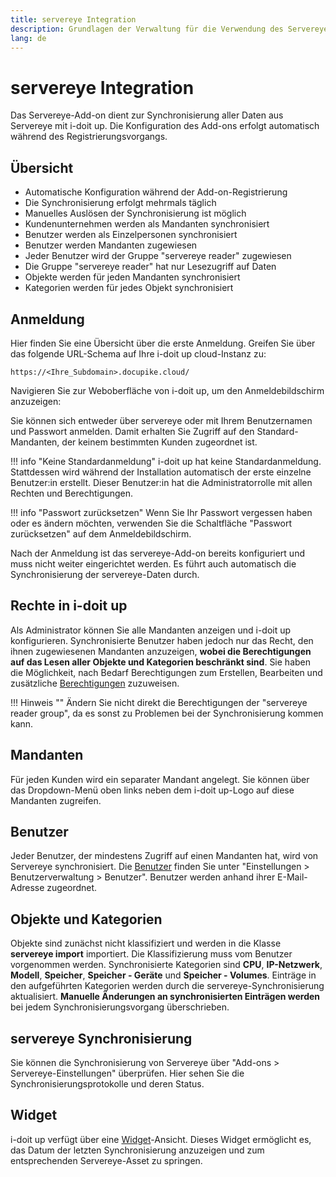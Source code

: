 ```yaml
---
title: servereye Integration
description: Grundlagen der Verwaltung für die Verwendung des Servereye-Add-ons in i-doit up
lang: de
---
```


# servereye Integration

Das Servereye-Add-on dient zur Synchronisierung aller Daten aus Servereye mit i-doit up. Die Konfiguration des Add-ons erfolgt automatisch während des Registrierungsvorgangs.

## Übersicht

-   Automatische Konfiguration während der Add-on-Registrierung
-   Die Synchronisierung erfolgt mehrmals täglich
-   Manuelles Auslösen der Synchronisierung ist möglich
-   Kundenunternehmen werden als Mandanten synchronisiert
-   Benutzer werden als Einzelpersonen synchronisiert
-   Benutzer werden Mandanten zugewiesen
-   Jeder Benutzer wird der Gruppe "servereye reader" zugewiesen
-   Die Gruppe "servereye reader" hat nur Lesezugriff auf Daten
-   Objekte werden für jeden Mandanten synchronisiert
-   Kategorien werden für jedes Objekt synchronisiert

## Anmeldung

Hier finden Sie eine Übersicht über die erste Anmeldung. Greifen Sie über das folgende URL-Schema auf Ihre i-doit up cloud-Instanz zu:

~~~
https://<Ihre_Subdomain>.docupike.cloud/
~~~

Navigieren Sie zur Weboberfläche von i-doit up, um den Anmeldebildschirm anzuzeigen:

Sie können sich entweder über servereye oder mit Ihrem Benutzernamen und Passwort anmelden. Damit erhalten Sie Zugriff auf den Standard-Mandanten, der keinem bestimmten Kunden zugeordnet ist.

<!--TODO[![Anmeldebildschirm](../img/screenshots/admin/servereye/login.png)](../img/screenshots/admin/servereye/login.png){:target="_blank"}-->

[helpdesk]: mailto:help@docupike.com

!!! info "Keine Standardanmeldung"
    i-doit up hat keine Standardanmeldung. Stattdessen wird während der Installation automatisch der erste einzelne Benutzer:in erstellt. Dieser Benutzer:in hat die Administratorrolle mit allen Rechten und Berechtigungen.

!!! info "Passwort zurücksetzen"
    Wenn Sie Ihr Passwort vergessen haben oder es ändern möchten, verwenden Sie die Schaltfläche "Passwort zurücksetzen" auf dem Anmeldebildschirm.

Nach der Anmeldung ist das servereye-Add-on bereits konfiguriert und muss nicht weiter eingerichtet werden. Es führt auch automatisch die Synchronisierung der servereye-Daten durch.

## Rechte in i-doit up

Als Administrator können Sie alle Mandanten anzeigen und i-doit up konfigurieren. Synchronisierte Benutzer haben jedoch nur das Recht, den ihnen zugewiesenen Mandanten anzuzeigen, **wobei die Berechtigungen auf das Lesen aller Objekte und Kategorien beschränkt sind**. Sie haben die Möglichkeit, nach Bedarf Berechtigungen zum Erstellen, Bearbeiten und zusätzliche [Berechtigungen](rights-and-permissions.md) zuzuweisen.

!!! Hinweis ""
    Ändern Sie nicht direkt die Berechtigungen der "servereye reader group", da es sonst zu Problemen bei der Synchronisierung kommen kann.

## Mandanten

Für jeden Kunden wird ein separater Mandant angelegt. Sie können über das Dropdown-Menü oben links neben dem i-doit up-Logo auf diese Mandanten zugreifen.

## Benutzer

Jeder Benutzer, der mindestens Zugriff auf einen Mandanten hat, wird von Servereye synchronisiert. Die [Benutzer](users-groups-roles.md) finden Sie unter "Einstellungen > Benutzerverwaltung > Benutzer". Benutzer werden anhand ihrer E-Mail-Adresse zugeordnet.

## Objekte und Kategorien

Objekte sind zunächst nicht klassifiziert und werden in die Klasse **servereye import** importiert. Die Klassifizierung muss vom Benutzer vorgenommen werden. Synchronisierte Kategorien sind **CPU**, **IP-Netzwerk**, **Modell**, **Speicher**, **Speicher - Geräte** und **Speicher - Volumes**. Einträge in den aufgeführten Kategorien werden durch die servereye-Synchronisierung aktualisiert. **Manuelle Änderungen an synchronisierten Einträgen werden** bei jedem Synchronisierungsvorgang überschrieben.

## servereye Synchronisierung

Sie können die Synchronisierung von Servereye über "Add-ons > Servereye-Einstellungen" überprüfen. Hier sehen Sie die Synchronisierungsprotokolle und deren Status.

## Widget

i-doit up verfügt über eine [Widget](../user/basics/widgets.md)-Ansicht. Dieses Widget ermöglicht es, das Datum der letzten Synchronisierung anzuzeigen und zum entsprechenden Servereye-Asset zu springen.
